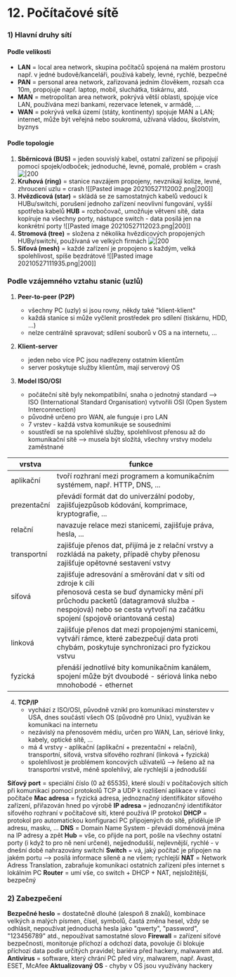 # 12. Počítačové sítě

### 1) Hlavní druhy sítí
#### Podle velikosti
- **LAN** = local area network, skupina počítačů spojená na malém prostoru např. v jedné budově/kanceláři, použivá kabely, levné, rychlé, bezpečné
- **PAN** = personal area network, zařizovaná jedním člověkem, rozsah cca 10m, propojuje např. laptop, mobil, sluchátka, tiskárnu, atd.
- **MAN** = metropolitan area network, pokrývá větší oblasti, spojuje více LAN, používána mezi bankami, rezervace letenek, v armádě, ...
- **WAN** = pokrývá velká území (státy, kontinenty) spojuje MAN a LAN; internet, může být veřejná nebo soukromá, užívaná vládou, školstvím, byznys

#### Podle topologie
1. **Sběrnicová (BUS)** = jeden souvislý kabel, ostatní zařízení se připojují pomocí spojek/odboček; jednoduché, levné, pomalé, problém = crash
	![|200](https://upload.wikimedia.org/wikipedia/commons/4/4d/NetworkTopology-Bus.png)
2. **Kruhová (ring)** = stanice navzájem propojeny, nevznikají kolize, levné, zhroucení uzlu = crash
	![[Pasted image 20210527112002.png|200]]
3. **Hvězdicová (star)** = skládá se ze samostatných kabelů vedoucí k HUBu/switchi, porušení jednoho zařízení neovlivní fungování, vyšší spotřeba kabelů
	**HUB** = rozbočovač, umožňuje větvení sítě, data kopíruje na všechny porty, nástupce switch - data posílá jen na konkrétní porty
	![[Pasted image 20210527112023.png|200]]
4. **Stromová (tree)** = složena z několika hvězdicových propojených HUBy/switchi, používaná ve velkých firmách
	![|200](https://upload.wikimedia.org/wikipedia/commons/a/a5/NetworkTopology-Tree.png)
5. **Síťová (mesh)** = každé zařízení je propojeno s každým, velká spolehlivost, spíše bezdrátové
	![[Pasted image 20210527111935.png|200]]

### Podle vzájemného vztahu stanic (uzlů)
1. **Peer-to-peer (P2P)**
	- všechny PC (uzly) si jsou rovny, někdy také "klient-klient"
	- každá stanice si může vyčlenit prostředek pro sdílení (tiskárnu, HDD, ...)
	- nelze centrálně spravovat; sdílení souborů v OS a na internetu, ...

2. **Klient-server**
	- jeden nebo více PC jsou nadřezeny ostatním klientům
	- server poskytuje služby klientům, mají serverový OS

3. **Model ISO/OSI**
	- počáteční sítě byly nekompatibilní, snaha o jednotný standard --> ISO (International Standard Organisation) vytvořili OSI (Open System Interconnection)
	- původně určeno pro WAN, ale funguje i pro LAN
	- 7 vrstev - každá vstva komunikuje se sousedními
	- soustředí se na spolehlivé služby, spolehlivost přenosu až do komunikační sítě --> musela být složitá, všechny vrstvy modelu zaměstnané
	
| vrstva      | funkce                                                                                                                                                                                                                             |
| ----------- | ---------------------------------------------------------------------------------------------------------------------------------------------------------------------------------------------------------------------------------- |
| aplikační   | tvoří rozhraní mezi programem a komunikačním systémem, např. HTTP, DNS, ...                                                                                                                                                        |
| prezentační | převádí formát dat do univerzální podoby, zajišťujezpůsob kódování, komprimace, kryptografie, ...                                                                                                                                  |
| relační     | navazuje relace mezi stanicemi, zajišťuje práva, hesla, ...                                                                                                                                                                        |
| transportní | zajišťuje přenos dat, přijímá je z relační vrstvy a rozkládá na pakety, případě chyby přenosu zajišťuje opětovné sestavení vstvy                                                                                                   |
| síťová      | zajišťuje adresování a směrování dat v síti od zdroje k cíli <br> přenosová cesta se buď dynamicky mění při průchodu packetů (datagramová služba - nespojová) nebo se cesta vytvoří na začátku spojení (spojově oriantovaná cesta) |
| linková     | zajišťuje přenos dat mezi propojenými stanicemi, vytváří rámce, které zabezpečují data proti chybám, poskytuje synchronizaci pro fyzickou vstvu                                                                                    |
| fyzická     | přenáší jednotlivé bity komunikačním kanálem, spojení může být dvoubodé - sériová linka nebo mnohobodé - ethernet                                                                                                                  |

4. **TCP/IP**
	- vychází z ISO/OSI, původně vznikl pro komunikaci minsterstev v USA, dnes součástí všech OS (původně pro Unix), využíván ke komunikaci na internetu
	- nezávislý na přenosovém médiu, určen pro WAN, Lan, sériové linky, kabely, optické sítě, ...
	- má 4 vrstvy - aplikační (aplikační + prezentační + relační), transportní, síťová, vrstva síťového rozhraní (linková + fyzická)
	- spolehlivost je problémem koncových uživatelů --> řešeno až na transportní vrstvě, méně spolehlivý, ale rychlejší a jednodušší

**Síťový port** = speciální číslo (0 až 65535), které slouží v počítačových sítích při komunikaci pomocí protokolů TCP a UDP k rozlišení aplikace v rámci počítače
**Mac adresa** = fyzická adresa, jednoznačný identifikátor síťového zařízení, přiřazován hned po výrobě
**IP adresa** = jednozančný identifikátor síťového rozhraní v počítačové síti, které používá IP protokol
**DHCP** = protokol pro automatickou konfiguraci PC připojených do sítě, přiděluje IP adresu, masku, ...
**DNS** = Domain Name System - převádí doménová jména na IP adresy a zpět
**Hub** = vše, co přijde na port, pošle na všechny ostatní porty (i když to pro ně není určené), nejjednodušší, nejlevnější, rychlé - v dnešní době nahrazovány switchi
**Switch** = vá, jaký počítač je připojen na jakém portu --> posílá informace síleně a ne všem; rychlejší
**NAT** = Network Adress Translation, zabraňuje komunikaci ostatních zařízení přes internet s lokálním PC
**Router** = umí vše, co switch + DHCP + NAT, nejsložitější, bezpečný

### 2) Zabezpečení
**Bezpečné heslo** = dostatečně dlouhé (alespoň 8 znaků), kombinace velkých a malých písmen, čísel, symbolů, častá změna hesel, vždy se odhlásit, nepoužívat jednoduchá hesla jako "qwerty", "password", "123456789" atd., nepoužívat samostatné slovo
**Firewall** = zařízení síťové bezpečnosti, monitoruje příchozí a odchozí data, povoluje či blokuje příchozí data podle určitých pravidel; bariéra před hackery, malwarem atd.
**Antivirus** = software, který chrání PC před viry, malwarem, např. Avast, ESET, McAfee
**Aktualizovaný OS** - chyby v OS jsou využívány hackery